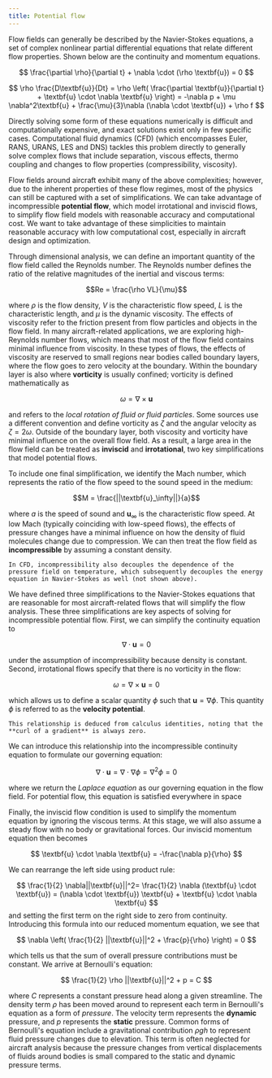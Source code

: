 ```yaml
---
title: Potential flow
---
```


Flow fields can generally be described by the Navier-Stokes equations, a set of complex nonlinear 
partial differential equations that relate different flow properties. Shown below are the continuity and momentum equations.

<!-- such as density, velocity and pressure.   -->

$$
\frac{\partial \rho}{\partial t} + \nabla \cdot (\rho \textbf{u}) = 0
$$

$$
\rho \frac{D\textbf{u}}{Dt} = \rho \left( \frac{\partial \textbf{u}}{\partial t} + \textbf{u} \cdot \nabla \textbf{u} \right) = -\nabla p + \mu \nabla^2\textbf{u} + \frac{\mu}{3}\nabla (\nabla \cdot \textbf{u}) + \rho f
$$

Directly solving some form of these equations numerically is difficult and computationally expensive, and exact solutions exist only in few specific cases. Computational fluid dynamics (CFD) (which encompasses Euler, RANS, URANS, LES and DNS) tackles this problem directly to generally solve complex flows that include separation, viscous effects, thermo coupling and changes to flow properties (compressibility, viscosity).

Flow fields around aircraft exhibit many of the above complexities; however, due to the inherent properties of these flow regimes, most of the physics can still be captured with a set of simplifications. 
We can take advantage of incompressible **potential flow**, which model irrotational and inviscid flows, to simplify flow field models with reasonable accuracy and computational cost. We want to take advantage of these simplicities to maintain reasonable accuracy with low computational cost, especially in aircraft design and optimization. 

<!-- We will see shortly that under the assumptions of incompressible, irrotational and inviscid flows, we can solve for flow field behavior We can utilize certain assumptions like ... to take advantage of **potential flow** and model significant fidelity of the flow physics with reasonable accuracy and computational cost -->

Through dimensional analysis, we can define an important quantity of the flow field called the Reynolds number. The Reynolds number defines the ratio of the relative magnitudes of the inertial and viscous terms: 

$$Re = \frac{\rho VL}{\mu}$$

where $\rho$ is the flow density, $V$ is the characteristic flow speed, $L$ is the characteristic length, and $\mu$ is the dynamic viscosity. The effects of viscosity refer to the friction present from flow particles and objects in the flow field. In many aircraft-related applications, we are exploring high-Reynolds number flows, which means that most of the flow field contains minimal influence from viscosity. In these types of flows, the effects of viscosity are reserved to small regions near bodies called boundary layers, where the flow goes to zero velocity at the boundary. Within the boundary layer is also where **vorticity** is usually confined; vorticity is defined mathematically as 

$$
\omega = \nabla \times \textbf{u}
$$

and refers to the *local rotation of fluid or fluid particles*. Some sources use a different convention and define vorticity as $\zeta$ and the angular velocity as $\zeta = 2\omega$. Outside of the boundary layer, both viscosity and vorticity have minimal influence on the overall flow field. As a result, a large area in the flow field can be treated as **inviscid** and **irrotational**, two key simplifications that model potential flows. 

<!-- Irrotational flows mean that there is no local rotation of fluid particles, and can be described mathematically as 

$$\omega = \nabla \times \textbf{u} = 0 $$

This tells us that there exists a scalar $\phi$ such that $\textbf{u} = \nabla\phi$. -->

To include one final simplification, we identify the Mach number, which represents the ratio of the flow speed to the sound speed in the medium:

$$M = \frac{||\textbf{u}_\infty||}{a}$$

where $a$ is the speed of sound and $\textbf{u}_\infty$ is the characteristic flow speed. At low Mach (typically coinciding with low-speed flows), the effects of pressure changes have a minimal influence on how the density of fluid molecules change due to compression. We can then treat the flow field as **incompressible** by assuming a constant density. 

```{note}
In CFD, incompressibility also decouples the dependence of the pressure field on temperature, which subsequently decouples the energy equation in Navier-Stokes as well (not shown above).
```

We have defined three simplifications to the Navier-Stokes equations that are reasonable for most aircraft-related flows that will simplify the flow analysis. 
These three simplifications are key aspects of solving for incompressible potential flow. 
First, we can simplify the continuity equation to

$$
\nabla \cdot \textbf{u} = 0
$$

under the assumption of incompressibility because density is constant. Second, irrotational flows specify that there is no vorticity in the flow:

$$ \omega = \nabla \times \textbf{u} = 0 $$

which allows us to define a scalar quantity $\phi$ such that $\textbf{u} = \nabla \phi$. This quantity $\phi$ is referred to as the **velocity potential**.

```{note}
This relationship is deduced from calculus identities, noting that the **curl of a gradient** is always zero.
```
We can introduce this relationship into the incompressible continuity equation to formulate our governing equation:

<!-- We can formulate our governing equation by inserting this into the incompressible continuity equation: -->

$$
\nabla \cdot \textbf{u} = \nabla \cdot \nabla \phi = \nabla^2 \phi = 0
$$

where we return the *Laplace equation* as our governing equation in the flow field. For potential flow, this equation is satisfied everywhere in space

Finally, the inviscid flow condition is used to simplify the momentum equation by ignoring the viscous terms. At this stage, we will also assume a steady flow with no body or gravitational forces. Our inviscid momentum equation then becomes  

$$
\textbf{u} \cdot \nabla \textbf{u} = -\frac{\nabla p}{\rho}
$$

We can rearrange the left side using product rule:

$$
\frac{1}{2} \nabla||\textbf{u}||^2= \frac{1}{2} \nabla (\textbf{u} \cdot \textbf{u}) = (\nabla \cdot \textbf{u}) \textbf{u} + \textbf{u} \cdot \nabla \textbf{u}
$$
and setting the first term on the right side to zero from continuity. Introducing this formula into our reduced momentum equation, we see that

$$
\nabla \left( \frac{1}{2} ||\textbf{u}||^2 + \frac{p}{\rho} \right) = 0
$$

which tells us that the sum of overall pressure contributions must be constant. We arrive at Bernoulli's equation:

$$
\frac{1}{2} \rho ||\textbf{u}||^2 + p = C
$$

where $C$ represents a constant pressure head along a given streamline. The density term $\rho$ has been moved around to represent each term in Bernoulli's equation as a form of *pressure*. The velocity term represents the **dynamic** pressure, and $p$ represents the **static** pressure. Common forms of Bernoulli's equation include a gravitational contribution $\rho gh$ to represent fluid pressure changes due to elevation. This term is often neglected for aircraft analysis because the pressure changes from vertical displacements of fluids around bodies is small compared to the static and dynamic pressure terms. 

<!-- ## Referencing using bib files

You can add references in the `references.bib` file and cite them 
in the page like this {cite:p}`perez2011python`. 
You can also include a list of references cited at the end as shown below.

## Bibliography

```{bibliography} references.bib
``` -->